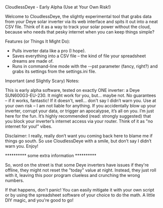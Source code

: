 CloudlessDeye - Early Alpha (Use at Your Own Risk!)

Welcome to CloudlessDeye, the slightly experimental tool that grabs data from your Deye solar inverter via its web interface and spits it out into a neat CSV file. Think of it as a way to track your solar power without the cloud, because who needs that pesky internet when you can keep things simple?

Features (or Things It Might Do):

* Pulls inverter data like a pro (I hope).
* Saves everything into a CSV file – the kind of file your spreadsheet dreams are made of.
* Runs in command-line mode with the --pst parameter (fancy, right?) and grabs its settings from the settings.ini file.

Important (and Slightly Scary) Notes:

This is early alpha software, tested on exactly ONE inverter: a Deye SUN600G3-EU-230. It might work for you, but… maybe not.
No guarantees – if it works, fantastic! If it doesn't, well... don't say I didn’t warn you.
Use at your own risk – I am not liable for anything. If you accidentally blow up your inverter, corrupt your data, or trigger an apocalypse, it’s all on you. I’m just here for the fun.
It’s highly recommended (read: strongly suggested) that you block your inverter’s internet access via your router. Think of it as "no internet for you!" vibes.

Disclaimer: I really, really don’t want you coming back here to blame me if things go south. So use CloudlessDeye with a smile, but don’t say I didn’t warn you. Enjoy!


********** some extra information **********

So, word on the street is that some Deye inverters have issues if they're offline, they might not reset the "today" value at night. Instead, they just roll with it, leaving this poor program clueless and crunching the wrong numbers.

If that happens, don't panic! You can easily mitigate it with your own script or by using the spreadsheet software of your choice to do the math. A little DIY magic, and you're good to go!

